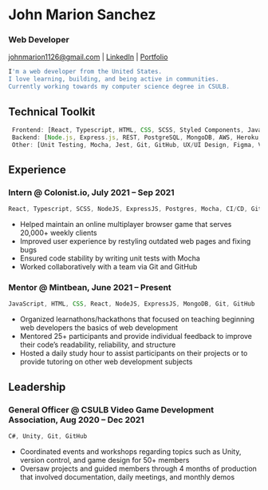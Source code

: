 # John Marion Sanchez
### Web Developer 
johnmarion1126@gmail.com | [LinkedIn](https://www.linkedin.com/in/johnmarionsanchez/) | [Portfolio]()

```bash
I'm a web developer from the United States.
I love learning, building, and being active in communities.
Currently working towards my computer science degree in CSULB.
```
	
## Technical Toolkit
```js
 Frontend: [React, Typescript, HTML, CSS, SCSS, Styled Components, JavaScript, ES6]
 Backend: [Node.js, Express.js, REST, PostgreSQL, MongoDB, AWS, Heroku, CI/CD]
 Other: [Unit Testing, Mocha, Jest, Git, GitHub, UX/UI Design, Figma, Visual Studio Code]
```

## Experience
### Intern @ Colonist.io, July 2021 – Sep 2021
```js
React, Typescript, SCSS, NodeJS, ExpressJS, Postgres, Mocha, CI/CD, Git, GitHub
```
- Helped maintain an online multiplayer browser game that serves 20,000+ weekly clients
- Improved user experience by restyling outdated web pages and fixing bugs
- Ensured code stability by writing unit tests with Mocha
- Worked collaboratively with a team via Git and GitHub

### Mentor @ Mintbean, June 2021 – Present 
```js
JavaScript, HTML, CSS, React, NodeJS, ExpressJS, MongoDB, Git, GitHub
```
- Organized learnathons/hackathons that focused on teaching beginning web developers the basics of web development
- Mentored 25+ participants and provide individual feedback to improve their code’s readability, reliability, and structure
- Hosted a daily study hour to assist participants on their projects or to provide tutoring on other web development subjects

## Leadership
### General Officer @ CSULB Video Game Development Association, Aug 2020 – Dec 2021
```js
C#, Unity, Git, GitHub
```
- Coordinated events and workshops regarding topics such as Unity, version control, and game design for 50+ members
- Oversaw projects and guided members through 4 months of production that involved documentation, daily meetings, and monthly demos
